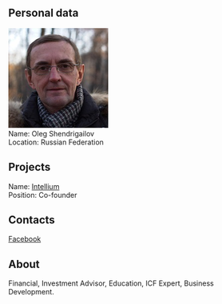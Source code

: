 ## Personal data
![oleg shendrigailov photo](photo/oleg_shendrigailov.jpg)  
Name:   Oleg Shendrigailov  
Location: Russian Federation    
## Projects 
Name: [Intellium](../projects/intellium.md)  
Position: Co-founder     
## Contacts     
[Facebook](https://www.facebook.com/olegshen?fref=ts)
## About
Financial, Investment Advisor, Education, ICF Expert, Business Development. 

